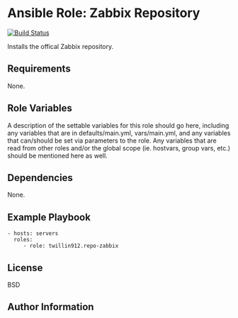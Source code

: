 Ansible Role: Zabbix Repository
=========

[![Build Status](https://travis-ci.org/twillin912/ansible-role-repo-zabbix.svg?branch=master)](https://travis-ci.org/twillin912/ansible-role-repo-zabbix)

Installs the offical Zabbix repository.

Requirements
------------

None.

Role Variables
--------------

A description of the settable variables for this role should go here, including any variables that are in defaults/main.yml, vars/main.yml, and any variables that can/should be set via parameters to the role. Any variables that are read from other roles and/or the global scope (ie. hostvars, group vars, etc.) should be mentioned here as well.

Dependencies
------------

None.

Example Playbook
----------------

    - hosts: servers
      roles:
         - role: twillin912.repo-zabbix

License
-------

BSD

Author Information
------------------

